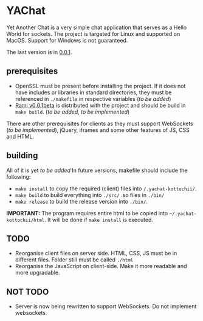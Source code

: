 # YAChat
Yet Another Chat is a very simple chat application that serves as a Hello World for sockets.
The project is targeted for Linux and supported on MacOS. Support for Windows is not guaranteed.

The last version is in [0.0.1](https://github.com/kottochii/yachat/tree/0.0.1).

## prerequisites
* OpenSSL must be present before installing the project. If it does not have includes or libraries in standard directories, they must be referenced in `./makefile` in respective variables (_to be added_) 
* [Rami v0.0.1beta](https://github.com/kottochii/rami/tree/0.0.1beta) is distributed with the project and should be build in `make build`. (_to be added_, _to be implemented_)

There are other prerequisites for clients as they must support WebSockets (_to be implemented_), jQuery, iframes and some other features of JS, CSS and HTML.


## building
All of it is yet _to be added_
In future versions, makefile should include the following:
* `make install` to copy the required (client) files into `/.yachat-kottochii/`.
* `make build` to build everything into `./src/` .so files in `./bin/`
* `make release` to build the release version into `./bin/`. 

__IMPORTANT:__ The program requires entire html to be copied into `~/.yachat-kottochii/html`. It will be done if `make install` is executed.

## TODO
* Reorganise client files on server side. HTML, CSS, JS must be in different files. Folder still must be called `./html`
* Reorganise the JavaScript on client-side. Make it more readable and more upgradable.

## NOT TODO
* Server is now being rewritten to support WebSockets. Do not implement websockets.
